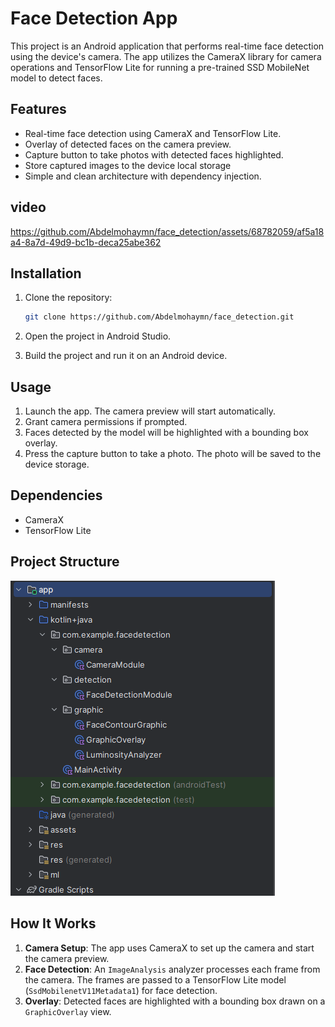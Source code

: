 # Face Detection App

This project is an Android application that performs real-time face detection using the device's camera. The app utilizes the CameraX library for camera operations and TensorFlow Lite for running a pre-trained SSD MobileNet model to detect faces.

## Features

- Real-time face detection using CameraX and TensorFlow Lite.
- Overlay of detected faces on the camera preview.
- Capture button to take photos with detected faces highlighted.
- Store captured images to the device local storage
- Simple and clean architecture with dependency injection.

## video

https://github.com/Abdelmohaymn/face_detection/assets/68782059/af5a18a4-8a7d-49d9-bc1b-deca25abe362


## Installation

1. Clone the repository:
    ```bash
    git clone https://github.com/Abdelmohaymn/face_detection.git
    ```

2. Open the project in Android Studio.

3. Build the project and run it on an Android device.

## Usage

1. Launch the app. The camera preview will start automatically.
2. Grant camera permissions if prompted.
3. Faces detected by the model will be highlighted with a bounding box overlay.
4. Press the capture button to take a photo. The photo will be saved to the device storage.

## Dependencies

- CameraX
- TensorFlow Lite

## Project Structure

![Project structure](screenshots/project_structure.png)

## How It Works

1. **Camera Setup**: The app uses CameraX to set up the camera and start the camera preview.
2. **Face Detection**: An `ImageAnalysis` analyzer processes each frame from the camera. The frames are passed to a TensorFlow Lite model (`SsdMobilenetV11Metadata1`) for face detection.
3. **Overlay**: Detected faces are highlighted with a bounding box drawn on a `GraphicOverlay` view.



